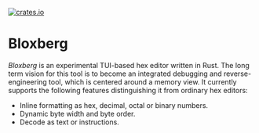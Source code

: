 [![crates.io](https://img.shields.io/crates/v/bloxberg.svg)](https://crates.io/crates/bloxberg)

Bloxberg
========

*Bloxberg* is an experimental TUI-based hex editor written in Rust.
The long term vision for this tool is to become an integrated debugging and reverse-engineering tool, which is centered around a memory view.
It currently supports the following features distinguishing it from ordinary hex editors:

- Inline formatting as hex, decimal, octal or binary numbers.
- Dynamic byte width and byte order.
- Decode as text or instructions.